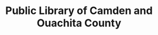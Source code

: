 ---
layout: repo
title: "Public Library of Camden and Ouachita County"
id: 1157
permalink: repos/1157/
---